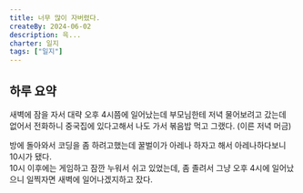 ```yaml
---
title: 너무 많이 자버렸다.
createBy: 2024-06-02
description: 윽...
charter: 일지
tags: ["일지"]
---
```


## 하루 요약

새벽에 잠을 자서 대략 오후 4시쯤에 일어났는데 부모님한테 저녁 물어보려고 갔는데  
없어서 전화하니 중국집에 있다고해서 나도 가서 볶음밥 먹고 그랬다. (이른 저녁 머금)

방에 돌아와서 코딩을 좀 하려고했는데 꿀벌이가 아레나 하자고 해서 아레나하다보니 10시가 됐다.  
10시 이후에는 게임하고 잠깐 누워서 쉬고 있었는데, 좀 졸려서 그냥 오후 4시에 일어났으니 일찍자면 새벽에 일어나겠지하고 잤다.
